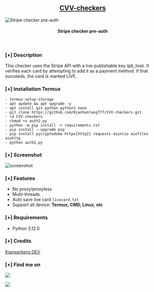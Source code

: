 <h2 align="center"><u>CVV-checkers</u></h2>

![Stripe checker pre-auth](https://raw.githubusercontent.com/KianSantang777/CVV-checkers/refs/heads/main/2.png)
<h4 align="center"> Stripe checker pre-auth </h4>

<p align="center">
<br>
</p>

### [+] Description
This checker uses the Stripe API with a live publishable key (pk_live). It verifies each card by attempting to add it as a payment method. If that succeeds, the card is marked LIVE.

### [+] Installation Termux
```
- termux-setup-storage
- apt update && apt upgrade -y
- apt install git python python2 nano
- git clone https://github.com/KianSantang777/CVV-checkers.git
- cd CVV-checkers
- chmod +x auth2.py
- python -m pip install -r requirements.txt
- pip install --upgrade pip
- pip install pycryptodome httpx[http2] requests asyncio aiofiles aiohttp
- python auth2.py
```

### [+] Screenshot
![screenshot](https://raw.githubusercontent.com/KianSantang777/CVV-checkers/refs/heads/main/1.png)

### [+] Features
 -  No proxy/proxyless
 -  Multi-threads
 - Auto save live card ```livecard.txt``` 
 - Support all device: **Termux, CMD, Linux, etc**

### [+] Requirements
- Python 3.12.0

### [+] Credits 
<a href="https://github.com/KianSantang777/CVV-checkers">Kiansantang DEV</a>

### [+] Find me on 
<a href="mailto:berandalan.cyber@outlook.com" target="_blank"><img src="https://img.shields.io/badge/Email-berandalan.cyber@outlook.com-blue?style=for-the-badge&logo=gmail"></a>

<a href="https://m.me/https://t.me/xqndrs66" target="_blank"><img src="https://img.shields.io/badge/Messenger-https://t.me/xqndrs66-blue?style=for-the-badge&logo=telegram"></a>

